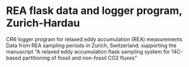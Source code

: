 # REA flask data and logger program, Zurich-Hardau
CR6 logger program for relaxed eddy accumulation (REA) measurements
Data from REA sampling periods in Zurich, Switzerland, supporting the manuscript "A relaxed eddy accumulation flask sampling system for 14C-based partitioning of fossil and non-fossil CO2 fluxes"
